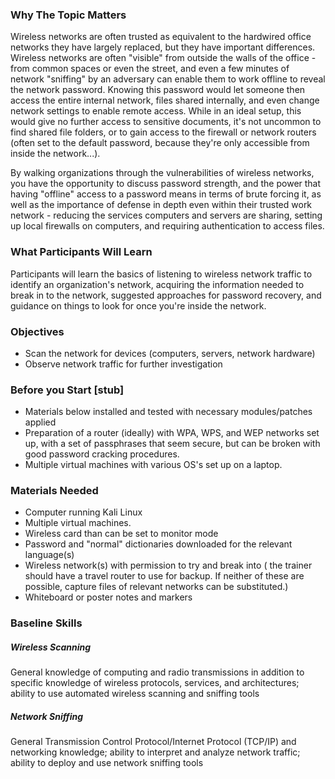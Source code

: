 ### Why The Topic Matters

Wireless networks are often trusted as equivalent to the hardwired office networks they have largely replaced, but they have important differences. Wireless networks are often "visible" from outside the walls of the office - from common spaces or even the street, and even a few minutes of network "sniffing" by an adversary can enable them to work offline to reveal the network password.  Knowing this password would let someone then access the entire internal network, files shared internally, and even change network settings to enable remote access.  While in an ideal setup, this would give no further access to sensitive documents, it's not uncommon to find shared file folders, or to gain access to the firewall or network routers (often set to the default password, because they're only accessible from inside the network...).

By walking organizations through the vulnerabilities of wireless networks, you have the opportunity to discuss password strength, and the power that having "offline" access to a password means in terms of brute forcing it, as well as the importance of defense in depth even within their trusted work network - reducing the services computers and servers are sharing, setting up local firewalls on computers, and requiring authentication to access files.

### What Participants Will Learn

Participants will learn the basics of listening to wireless network traffic to identify an organization's network, acquiring the information needed to break in to the network, suggested approaches for password recovery, and guidance on things to look for once you're inside the network.

### Objectives

  * Scan the network for devices (computers, servers, network hardware)
  * Observe network traffic for further investigation

### Before you Start [stub]

  * Materials below installed and tested with necessary modules/patches applied
  * Preparation of a router (ideally) with WPA, WPS, and WEP networks set up, with a set of passphrases that seem secure, but can be broken with good password cracking procedures.
  * Multiple virtual machines with various OS's set up on a laptop.

### Materials Needed

  * Computer running Kali Linux
  * Multiple virtual machines.
  * Wireless card than can be set to monitor mode
  * Password and "normal" dictionaries downloaded for the relevant language(s)
  * Wireless network(s) with permission to try and break into ( the trainer should have a travel router to use for backup.  If neither of these are possible, capture files of relevant networks can  be substituted.)
  * Whiteboard or poster notes and markers

### Baseline Skills

##### Wireless Scanning

General knowledge of computing and radio transmissions in addition to specific knowledge of wireless protocols, services, and architectures; ability to use automated wireless scanning and sniffing tools 

##### Network Sniffing

General Transmission Control Protocol/Internet Protocol (TCP/IP) and networking knowledge; ability to interpret and analyze network traffic; ability to deploy and use network sniffing tools
